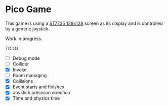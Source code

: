 # Pico Game
This game is using a [ST7735 128x128](https://www.optimusdigital.ro/en/lcds/3552-modul-lcd-de-144-cu-spi-i-controller-st7735-128x128-px.html) screen
as its display and is controlled by a generic joystick.

Work in progress.

TODO
- [ ] Debug mode
- [ ] Collider
- [x] Invoke
- [ ] Room managing
- [x] Collisions
- [x] Event starts and finishes
- [x] Joystick precision direction
- [x] Time and physics time
